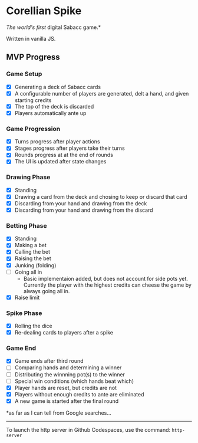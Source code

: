 # Corellian Spike
*The world's first* digital Sabacc game.*

Written in vanilla JS.

## MVP Progress

### Game Setup
- [x] Generating a deck of Sabacc cards
- [x] A configurable number of players are generated, delt a hand, and given starting credits
- [x] The top of the deck is discarded
- [x] Players automatically ante up

### Game Progression
- [x] Turns progress after player actions
- [x] Stages progress after players take their turns
- [x] Rounds progress at at the end of rounds
- [x] The UI is updated after state changes

### Drawing Phase
- [x] Standing
- [x] Drawing a card from the deck and chosing to keep or discard that card
- [x] Discarding from your hand and drawing from the deck
- [x] Discarding from your hand and drawing from the discard

### Betting Phase
- [x] Standing
- [x] Making a bet
- [x] Calling the bet
- [x] Raising the bet
- [x] Junking (folding)
- [ ] Going all in
    - Basic implementaion added, but does not account for side pots yet. Currently the player with the highest credits can cheese the game by always going all in.
- [x] Raise limit

### Spike Phase
- [x] Rolling the dice
- [x] Re-dealing cards to players after a spike

### Game End
- [x] Game ends after third round
- [ ] Comparing hands and determining a winner
- [ ] Distributing the winnning pot(s) to the winner
- [ ] Special win conditions (which hands beat which)
- [x] Player hands are reset, but credits are not
- [x] Players without enough credits to ante are eliminated
- [x] A new game is started after the final round

*as far as I can tell from Google searches...

---

To launch the http server in Github Codespaces, use the command: `http-server`